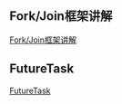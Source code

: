 ## Fork/Join框架讲解

[Fork/Join框架讲解](https://www.cnblogs.com/stateis0/p/9062018.html)


## FutureTask 

[FutureTask ](https://www.jianshu.com/p/55221d045f39)